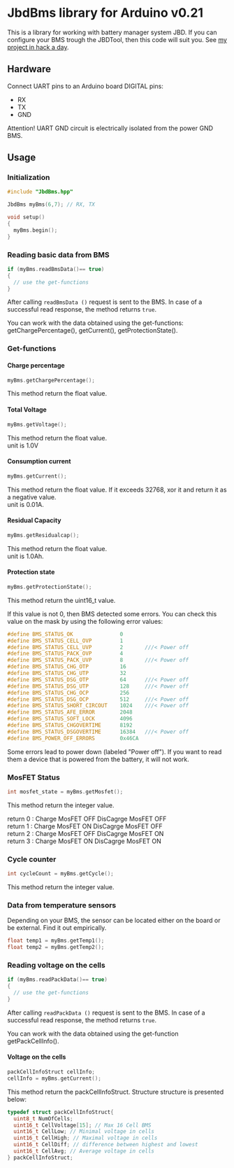 # JbdBms library for Arduino v0.21

This is a library for working with battery manager system JBD.
If you can configure your BMS trough the JBDTool, then this code will suit you.
See [my project in hack a day](https://hackaday.io/project/162806-jbd-bms-protocol).

## Hardware

Connect UART pins to an Arduino board DIGITAL pins:
* RX
* TX
* GND

Attention! UART GND circuit is electrically isolated from the power GND BMS.

## Usage

### Initialization

```c++
#include "JbdBms.hpp"

JbdBms myBms(6,7); // RX, TX

void setup()
{
  myBms.begin();
}
```
### Reading basic data from BMS

```c++
if (myBms.readBmsData()== true)
{
  // use the get-functions
}
```
After calling `readBmsData ()` request is sent to the BMS.
In case of a successful read response, the method returns `true`.

You can work with the data obtained using the get-functions: getChargePercentage(), getCurrent(), getProtectionState().

### Get-functions
#### Charge percentage
```c++
myBms.getChargePercentage();
```
This method return the float value.

#### Total Voltage
```c++
myBms.getVoltage();
```
This method return the float value.  
unit is 1.0V  

#### Consumption current
```c++
myBms.getCurrent();
```
This method return the float value.
If it exceeds 32768, xor it and return it as a negative value.  
unit is 0.01A.  

#### Residual Capacity
```c++
myBms.getResidualcap();
```
This method return the float value.  
unit is 1.0Ah.  

#### Protection state
```c++
myBms.getProtectionState();
```
This method return the uint16_t value.

If this value is not 0, then BMS detected some errors. You can check this value on the mask by using the following error values:
```c++
#define BMS_STATUS_OK				0
#define BMS_STATUS_CELL_OVP			1
#define BMS_STATUS_CELL_UVP			2		///< Power off
#define BMS_STATUS_PACK_OVP			4
#define BMS_STATUS_PACK_UVP			8		///< Power off
#define BMS_STATUS_CHG_OTP			16
#define BMS_STATUS_CHG_UTP			32
#define BMS_STATUS_DSG_OTP			64		///< Power off
#define BMS_STATUS_DSG_UTP			128		///< Power off
#define BMS_STATUS_CHG_OCP			256
#define BMS_STATUS_DSG_OCP			512		///< Power off
#define BMS_STATUS_SHORT_CIRCOUT	1024	///< Power off
#define BMS_STATUS_AFE_ERROR		2048
#define BMS_STATUS_SOFT_LOCK		4096
#define BMS_STATUS_CHGOVERTIME		8192
#define BMS_STATUS_DSGOVERTIME		16384	///< Power off
#define BMS_POWER_OFF_ERRORS		0x46CA
```
Some errors lead to power down (labeled "Power off"). If you want to read them a device that is powered from the battery, it will not work.

### MosFET Status
```c++
int mosfet_state = myBms.getMosfet();
```
This method return the integer value.

return 0 : Charge MosFET OFF   DisCagrge MosFET OFF  
return 1 : Charge MosFET ON    DisCagrge MosFET OFF  
return 2 : Charge MosFET OFF   DisCagrge MosFET ON  
return 3 : Charge MosFET ON    DisCagrge MosFET ON  

### Cycle counter
```c++
int cycleCount = myBms.getCycle();
```
This method return the integer value.

### Data from temperature sensors
Depending on your BMS, the sensor can be located either on the board or be external.
Find it out empirically.
```c++
float temp1 = myBms.getTemp1();
float temp2 = myBms.getTemp2();
```

### Reading voltage on the cells

```c++
if (myBms.readPackData()== true)
{
  // use the get-functions
}
```
After calling `readPackData ()` request is sent to the BMS.
In case of a successful read response, the method returns `true`.

You can work with the data obtained using the get-function getPackCellInfo().

#### Voltage on the cells
```c++
packCellInfoStruct cellInfo;
cellInfo = myBms.getCurrent();
```
This method return the packCellInfoStruct.
Structure structure is presented below:
```c++
typedef struct packCellInfoStruct{
  uint8_t NumOfCells;
  uint16_t CellVoltage[15]; // Max 16 Cell BMS
  uint16_t CellLow; // Minimal voltage in cells
  uint16_t CellHigh; // Maximal voltage in cells
  uint16_t CellDiff; // difference between highest and lowest
  uint16_t CellAvg; // Average voltage in cells
} packCellInfoStruct;
```


